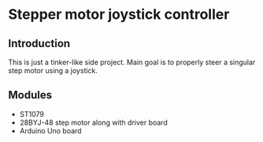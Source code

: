 # Stepper motor joystick controller
## Introduction
  This is just a tinker-like side project. Main goal is to properly steer a singular step motor using a joystick.
## Modules
  * ST1079
  * 28BYJ-48 step motor along with driver board
  * Arduino Uno board
